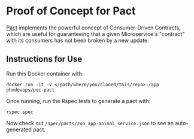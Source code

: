 # Proof of Concept for Pact

[Pact](https://github.com/realestate-com-au/pact) implements the powerful concept of Consumer-Driven Contracts, which are useful for guaranteeing that a given Microservice's "contract" with its consumers has not been broken by a new update.

## Instructions for Use
Run this Docker container with:

```
docker run -it -v </path/where/you/cloned/this/repo>:/app phxdevops/poc-pact
```

Once running, run the Rspec tests to generate a pact with:

```
rspec spec
```

Now check out `/spec/pacts/zoo_app-animal_service.json` to see an auto-generated pact.
